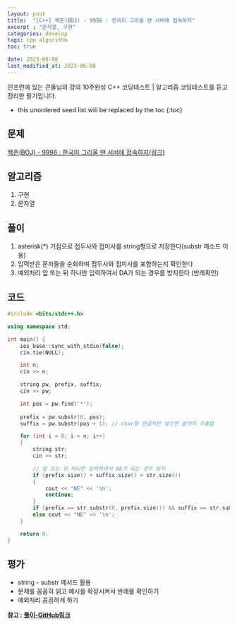 ```yaml
---
layout: post
title:  "[C++] 백준(BOJ) - 9996 : 한국이 그리울 땐 서버에 접속하지"
excerpt : "문자열, 구현"
categories: develop
tags: cpp algorithm
toc: true

date: 2023-06-08
last_modified_at: 2023-06-08
---
```

> <span style="font-size: 80%">
인프런에 있는 큰돌님의 강의 10주완성 C++ 코딩테스트 | 알고리즘 코딩테스트를 듣고 정리한 필기입니다.</span>

<!--more-->

* this unordered seed list will be replaced by the toc
{:toc}

## 문제 


[백준(BOJ) - 9996 : 한국이 그리울 땐 서버에 접속하지(링크)](https://www.acmicpc.net/problem/9996)

## 알고리즘

  1. 구현
  2. 문자열

## 풀이

  1. asterisk(*) 기점으로 접두사와 접미사를 string형으로 저장한다(substr 메소드 이용)   
  2. 입력받은 문자들을 순회하며 접두사와 접미사를 포함하는지 확인한다
  3. 예외처리 앞 또는 뒤 하나만 입력하여서 DA가 되는 경우를 방지한다 (반례확인)

## 코드  

```cpp
#include <bits/stdc++.h>

using namespace std;

int main() {
    ios_base::sync_with_stdio(false);
    cin.tie(NULL);

    int n;
    cin >> n;

    string pw, prefix, suffix;
    cin >> pw;

    int pos = pw.find('*');
    
    prefix = pw.substr(0, pos);
    suffix = pw.substr(pos + 1); // char형 한글자만 넣으면 끝까지 추출함

    for (int i = 0; i < n; i++)
    {
        string str;
        cin >> str;

        // 앞 또는 뒤 하나만 입력하여서 DA가 되는 경우 방지
        if (prefix.size() + suffix.size() > str.size())
        {
            cout << "NE" << '\n';
            continue;
        }
        if (prefix == str.substr(0, prefix.size()) && suffix == str.substr(str.size() - suffix.size())) cout << "DA" << '\n';
        else cout << "NE" << '\n';
    }

    return 0;
}
```

## 평가  
* string - substr 메서드 활용  
* 문제를 꼼꼼히 읽고 예시를 확장시켜서 반례를 확인하기
* 예외처리 꼼곰하게 하기

__참고 : [풀이-GitHub링크](https://github.com/Jinlee0206/BOJ/blob/main/%EB%B0%B1%EC%A4%80/Silver/9996.%E2%80%85%ED%95%9C%EA%B5%AD%EC%9D%B4%E2%80%85%EA%B7%B8%EB%A6%AC%EC%9A%B8%E2%80%85%EB%95%90%E2%80%85%EC%84%9C%EB%B2%84%EC%97%90%E2%80%85%EC%A0%91%EC%86%8D%ED%95%98%EC%A7%80/%ED%95%9C%EA%B5%AD%EC%9D%B4%E2%80%85%EA%B7%B8%EB%A6%AC%EC%9A%B8%E2%80%85%EB%95%90%E2%80%85%EC%84%9C%EB%B2%84%EC%97%90%E2%80%85%EC%A0%91%EC%86%8D%ED%95%98%EC%A7%80.cc)__

